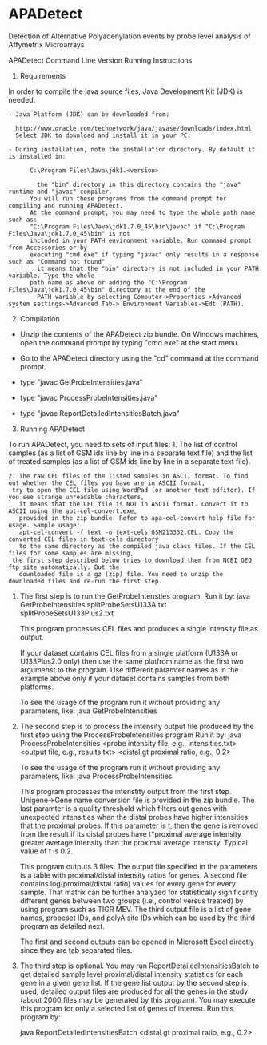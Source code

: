 # APADetect
Detection of Alternative Polyadenylation events by probe level analysis of Affymetrix Microarrays

APADetect Command Line Version Running Instructions

1. Requirements

In order to compile the java source files, Java Development Kit (JDK) is needed.

	- Java Platform (JDK) can be downloaded from:

	  http://www.oracle.com/technetwork/java/javase/downloads/index.html
	  Select JDK to download and install it in your PC.

	- During installation, note the installation directory. By default it is installed in:
          
          C:\Program Files\Java\jdk1.<version>

	        the "bin" directory in this directory contains the "java" runtime and "javac" compiler.
          You will run these programs from the command prompt for compiling and running APADetect.
          At the command prompt, you may need to type the whole path name such as:
          "C:\Program Files\Java\jdk1.7.0_45\bin\javac" if "C:\Program Files\Java\jdk1.7.0_45\bin" is not
          included in your PATH environment variable. Run command prompt from Accessories or by
          executing "cmd.exe" if typing "javac" only results in a response such as "Command not found"
	        it means that the "bin" directory is not included in your PATH variable. Type the whole
          path name as above or adding the "C:\Program Files\Java\jdk1.7.0_45\bin" directory at the end of the
	        PATH variable by selecting Computer->Properties->Advanced system settings->Advanced Tab-> Environment Variables->Edt (PATH).

2. Compilation

- Unzip the contents of the APADetect zip bundle. On Windows machines, open the command prompt by typing "cmd.exe" at the start menu.

- Go to the APADetect directory using the "cd" command at the command prompt.

- type "javac GetProbeIntensities.java"

- type "javac ProcessProbeIntensities.java"

- type "javac ReportDetailedIntensitiesBatch.java"

3. Running APADetect

To run APADetect, you need to sets of input files:
	1. The list of control samples (as a list of GSM ids line by line in a separate text file) and
     the list of treated samples (as a list of GSM ids line by line in a separate text file).

	2. The raw CEL files of the listed samples in ASCII format. To find out whether the CEL files you have are in ASCII format,
     try to open the CEL file using WordPad (or another text edfitor). If you see strange unreadable characters,
	   it means that the CEL file is NOT in ASCII format. Convert it to ASCII using the apt-cel-convert.exe,
	   provided in the zip bundle. Refer to apa-cel-convert help file for usage. Sample usage:
	   apt-cel-convert -f text -o text-cels GSM213332.CEL. Copy the converted CEL files in text-cels directory
	   to the same directory as the compiled java class files. If the CEL files for some samples are missing,
     the first step described below tries to download them from NCBI GEO ftp site automatically. But the
	   downloaded file is a gz (zip) file. You need to unzip the downloaded files and re-run the first step.

1. The first step is to run the GetProbeIntensties program. Run it by:
   java GetProbeIntensities splitProbeSetsU133A.txt splitProbeSetsU133Plus2.txt <control file> <treated file> <output>

   This program processes CEL files and produces a single intensity file as output.

   If your dataset contains CEL files from a single platform (U133A or U133Plus2.0 only) then use the same platfrom name as the first
   two argumenst to the program.
   Use different paramter names as in the example above only if your dataset contains samples from both platforms.

   To see the usage of the program run it without providing any parameters, like:
   java GetProbeIntensities

2. The second step is to process the intensity output file produced by the first step using the ProcessProbeIntensities program
   Run it by:
   java ProcessProbeIntensities <geneName unigene file> <probe intensity file, e.g., intensities.txt> <control file> <treated file> <output file, e.g., results.txt> <distal gt proximal ratio, e.g., 0.2>

   To see the usage of the program run it without providing any parameters, like:
   java ProcessProbeIntensities

   This program processes the intenstity output from the first step. Unigene->Gene name conversion file is provided in the zip bundle.
   The last paramter is a quality threshold which filters out genes with unexpected intensities when the distal probes have higher
   intensities that the proximal probes. If this parameter is t, then the gene is removed from the result if its distal probes have 
   t*proximal average intensity greater average intensity than the proximal average intensity. Typical value of t is 0.2.

   This program outputs 3 files. The output file specified in the parameters is a table with proximal/distal intensity ratios for genes.
   A second file contains log(proximal/distal ratio) values for every gene for every sample. That matrix can be further analyzed for statistically
   significantly different genes between two groups (i.e., control versus treated) by using program such as TIGR MEV.
   The third output file is a list of gene names, probeset IDs, and polyA site IDs which can be used by the third program as detailed next.

   The first and second outputs can be opened in Microsoft Excel directly since they are tab separated files.    

3. The third step is optional. You may run ReportDetailedIntensitiesBatch to get detailed sample level proximal/distal intensity statistics for each gene
   in a given gene list. If the gene list output by the second step is used, detailed output files are produced for all the genes in the study (about 2000    files may be generated
   by this program). You may execute this program for only a selected list of genes of interest.
   Run this program by:

   java ReportDetailedIntensitiesBatch <geneName unigene file> <probe intensity file> <gene list> <control samples> <treatment samples> <distal gt proximal ratio, e.g., 0.2>
